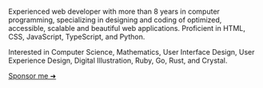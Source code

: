 Experienced web developer with more than 8 years in computer programming, specializing in designing and coding of optimized, accessible, scalable and beautiful web applications. Proficient in HTML, CSS, JavaScript, TypeScript, and Python.

Interested in Computer Science, Mathematics, User Interface Design, User Experience Design, Digital Illustration, Ruby, Go, Rust, and Crystal.

[Sponsor me ➜](https://opencollective.com/nazarepiedady)
